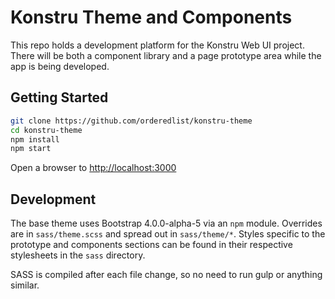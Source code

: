 # Konstru Theme and Components

This repo holds a development platform for the Konstru Web UI project. There will be both a component library and a page prototype area while the app is being developed.

## Getting Started

```bash
git clone https://github.com/orderedlist/konstru-theme
cd konstru-theme
npm install
npm start
```

Open a browser to [http://localhost:3000](http://localhost:3000)

## Development

The base theme uses Bootstrap 4.0.0-alpha-5 via an `npm` module. Overrides are in `sass/theme.scss` and spread out in `sass/theme/*`. Styles specific to the prototype and components sections can be found in their respective stylesheets in the `sass` directory.

SASS is compiled after each file change, so no need to run gulp or anything similar.
